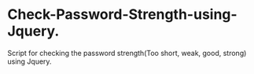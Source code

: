 # Check-Password-Strength-using-Jquery.
Script for checking the password strength(Too short, weak, good, strong) using Jquery.
